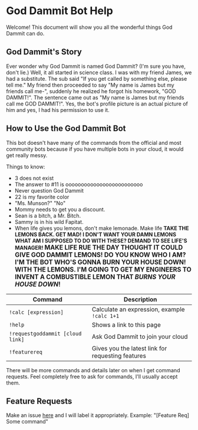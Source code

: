 God Dammit Bot Help
===================

Welcome! This document will show you all the wonderful things God Dammit can do.

God Dammit's Story
------------------

Ever wonder why God Dammit is named God Dammit? (I'm sure you have, don't lie.) Well, it all started in science class. I was with my friend James, we had a substitute. The sub said "If you get called by something else, please tell me." My friend then proceeded to say "My name is James but my friends call me-", suddenly he realized he forgot his homework, "GOD DAMMIT!". The sentence came out as "My name is James but my friends call me GOD DAMMIT!". Yes, the bot's profile picture is an actual picture of him and yes, I had his permission to use it.

How to Use the God Dammit Bot
-------------------------

This bot doesn't have many of the commands from the official and most community bots because if you have multiple bots in your cloud, it would get really messy.

Things to know:
- 3 does not exist
- The answer to #11 is ooooooooooooooooooooooooo
- Never question God Dammit
- 22 is my favorite color
- "Ms. Munson?" "No"
- Mommy needs to get you a discount.
- Sean is a bitch, a Mr. Bitch.
- Sammy is in his wild Fapitat.
- When life gives you lemons, don't make lemonade. Make life <b>TAKE THE LEMONS BACK. GET MAD! I DON'T WANT YOUR DAMN LEMONS WHAT AM I SUPPOSED TO DO WITH THESE? DEMAND TO SEE LIFE'S MANAGER! <big>MAKE LIFE RUE THE DAY THOUGHT IT COULD GIVE GOD DAMMIT LEMONS! DO YOU KNOW WHO I AM? I'M THE BOT WHO'S GONNA BURN YOUR HOUSE DOWN! WITH THE LEMONS. I'M GOING TO GET MY ENGINEERS TO INVENT A COMBUSTIBLE LEMON THAT <i>BURNS YOUR HOUSE DOWN</i>!</big></b>

Command                         | Description
------------------------------- | -------------
`!calc [expression]`            | Calculate an expression, example `!calc 1+1`
`!help`                         | Shows a link to this page
`!requestgoddammit [cloud link]`| Ask God Dammit to join your cloud
`!featurereq`                   | Gives you the latest link for requesting features

There will be more commands and details later on when I get command requests. Feel completely free to ask for commands, I'll usually accept them.

Feature Requests
----------------

Make an issue [here](https://github.com/GeekyGamer14/goddammitbot-help-issues/issues/new) and I will label it appropriately. Example: "[Feature Req] Some command"
